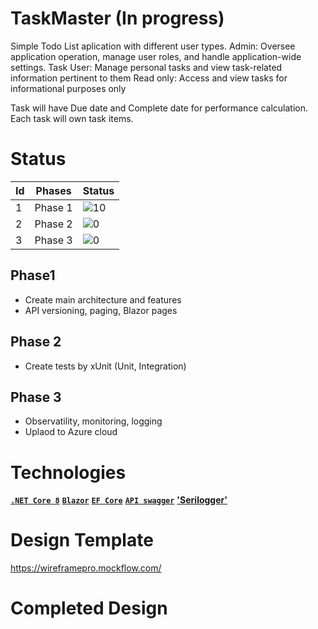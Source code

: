# TaskMaster (In progress)

Simple Todo List aplication with different user types. 
Admin: Oversee application operation, manage user roles, and handle application-wide settings.
Task User: Manage personal tasks and view task-related information pertinent to them 
Read only: Access and view tasks for informational purposes only

Task will have Due date and Complete date for performance calculation. Each task will own task items.

# Status

| Id | Phases   | Status |
| -- | --------------- | - |
| 1  | Phase 1 | ![10](https://geps.dev/progress/10)|
| 2  | Phase 2 | ![0](https://geps.dev/progress/0)|
| 3  | Phase 3 | ![0](https://geps.dev/progress/0)|


## Phase1

- Create main architecture and features
- API versioning, paging, Blazor pages

## Phase 2

- Create tests by xUnit (Unit, Integration)

## Phase 3
- Observatility, monitoring, logging
- Uplaod to Azure cloud

# Technologies

**[`.NET Core 8`](https://dotnet.microsoft.com/download)**
**[`Blazor`](https://dotnet.microsoft.com/apps/aspnet/web-apps/blazor)** 
**[`EF Core`](https://github.com/dotnet/efcore)**
**[`API swagger`](https://swagger.io)**
**['Serilogger'](https://serilog.net/)**


# Design Template

https://wireframepro.mockflow.com/



# Completed Design



